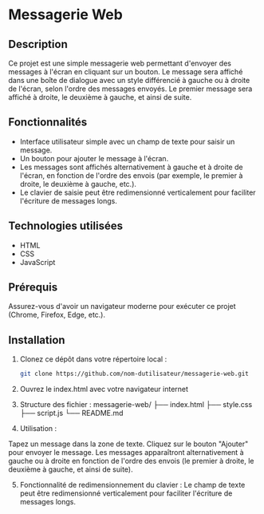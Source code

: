 # Messagerie Web

## Description

Ce projet est une simple messagerie web permettant d'envoyer des messages à l'écran en cliquant sur un bouton. Le message sera affiché dans une boîte de dialogue avec un style différencié à gauche ou à droite de l'écran, selon l'ordre des messages envoyés. Le premier message sera affiché à droite, le deuxième à gauche, et ainsi de suite.

## Fonctionnalités

- Interface utilisateur simple avec un champ de texte pour saisir un message.
- Un bouton pour ajouter le message à l'écran.
- Les messages sont affichés alternativement à gauche et à droite de l'écran, en fonction de l'ordre des envois (par exemple, le premier à droite, le deuxième à gauche, etc.).
- Le clavier de saisie peut être redimensionné verticalement pour faciliter l'écriture de messages longs.

## Technologies utilisées

- HTML
- CSS
- JavaScript

## Prérequis

Assurez-vous d'avoir un navigateur moderne pour exécuter ce projet (Chrome, Firefox, Edge, etc.).

## Installation

1. Clonez ce dépôt dans votre répertoire local :

   ```bash
   git clone https://github.com/nom-dutilisateur/messagerie-web.git

2. Ouvrez le index.html avec votre navigateur internet

3. Structure des fichier :
   messagerie-web/
├── index.html
├── style.css
├── script.js
└── README.md

4. Utilisation :

Tapez un message dans la zone de texte.
Cliquez sur le bouton "Ajouter" pour envoyer le message.
Les messages apparaîtront alternativement à gauche ou à droite en fonction de l'ordre des envois (le premier à droite, le deuxième à gauche, et ainsi de suite).

5. Fonctionnalité de redimensionnement du clavier : 
Le champ de texte peut être redimensionné verticalement pour faciliter l'écriture de messages longs.

